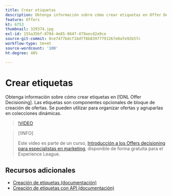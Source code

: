 ```yaml
---
title: Crear etiquetas
description: Obtenga información sobre cómo crear etiquetas en Offer Decisioning. Las etiquetas son componentes opcionales de bloque de creación de ofertas.
feature: Offers
kt: 6753
thumbnail: 329374.jpg
exl-id: 155a35bf-8704-4e85-8647-479aecd2a9ce
source-git-commit: 0ce7477bdcf1bdff8b83977791267e8afe92b57c
workflow-type: tm+mt
source-wordcount: '100'
ht-degree: 48%

---
```


# Crear etiquetas

Obtenga información sobre cómo crear etiquetas en [!DNL Offer Decisioning]. Las etiquetas son componentes opcionales de bloque de creación de ofertas. Se pueden utilizar para organizar ofertas y agruparlas en colecciones dinámicas.

>[!VIDEO](https://video.tv.adobe.com/v/329374?quality=12&learn=on)

>[!INFO]
>
> Este vídeo es parte de un curso, [Introducción a los Offers decisioning para especialistas en marketing](https://experienceleague.adobe.com/?recommended=ExperiencePlatform-U-1-2020.1.offerdecisioning?lang=es), disponible de forma gratuita para el Experience League.


## Recursos adicionales

* [Creación de etiquetas (documentación)](https://experienceleague.adobe.com/docs/journey-optimizer/using/offer-decisioniong/create-components/creating-tags.html)
* [Creación de etiquetas con API (documentación)](https://experienceleague.adobe.com/docs/journey-optimizer/using/offer-decisioniong/api-reference/offers-api/tags/create.html)